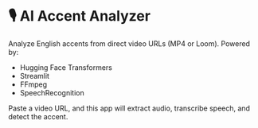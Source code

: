 # 🎙️ AI Accent Analyzer

Analyze English accents from direct video URLs (MP4 or Loom). Powered by:
- Hugging Face Transformers
- Streamlit
- FFmpeg
- SpeechRecognition

Paste a video URL, and this app will extract audio, transcribe speech, and detect the accent. 
 